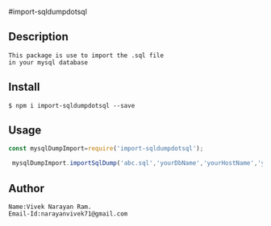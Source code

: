 #import-sqldumpdotsql

## Description

```
This package is use to import the .sql file
in your mysql database
```

## Install

```
$ npm i import-sqldumpdotsql --save
```


## Usage

```js
const mysqlDumpImport=require('import-sqldumpdotsql');

 mysqlDumpImport.importSqlDump('abc.sql','yourDbName','yourHostName','yourUserName','yourPassword');

```

## Author

```
Name:Vivek Narayan Ram.
Email-Id:narayanvivek71@gmail.com

```
